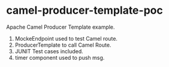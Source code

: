 # camel-producer-template-poc

Apache Camel Producer Template example.

1. MockeEndpoint used to test Camel route.
2. ProducerTemplate to call Camel Route.
3. JUNIT Test cases included.
4. timer component used to push msg.
